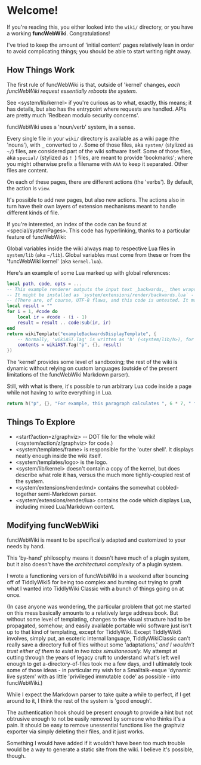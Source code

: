 # Welcome!

If you're reading this, you either looked into the `wiki/` directory, or you have a working **funcWebWiki**. Congratulations!

I've tried to keep the amount of 'initial content' pages relatively lean in order to avoid complicating things; you should be able to start writing right away.

## How Things Work

The first rule of funcWebWiki is that, outside of 'kernel' changes, _each funcWebWiki request essentially reboots the system._

See <system/lib/kernel> if you're curious as to what, exactly, this means; it has details, but also has the entrypoint where requests are handled. APIs are pretty much 'Redbean modulo security concerns'.

funcWebWiki uses a 'noun/verb' system, in a sense.

Every single file in your `wiki/` directory is available as a wiki page (the 'nouns'), with `_` converted to `/`. Some of those files, aka `system/` (stylized as `~/`) files, are considered part of the wiki software itself. Some of those files, aka `special/` (stylized as `! `) files, are meant to provide 'bookmarks'; where you might otherwise prefix a filename with `AAA` to keep it separated. Other files are content.

On each of these pages, there are different actions (the 'verbs'). By default, the action is `view`.

It's possible to add new pages, but also new actions. The actions also in turn have their own layers of extension mechanisms meant to handle different kinds of file.

If you're interested, an index of the code can be found at <special/systemPages>. This code has hyperlinking, thanks to a particular feature of funcWebWiki:

Global variables inside the wiki always map to respective Lua files in `system/lib` (aka `~/lib`). Global variables must come from these or from the 'funcWebWiki kernel' (aka `kernel.lua`).

Here's an example of some Lua marked up with global references:

```lua
local path, code, opts = ...
-- This example renderer outputs the input text _backwards,_ then wraps it in a template.
-- It might be installed as `system/extensions/render/backwards.lua` - it would then render '.backwards' files.
-- (There are, of course, UTF-8 flaws, and this code is untested. It mainly shows off the hyperlinking.)
local result = ""
for i = 1, #code do
	local ir = #code - (i - 1)
	result = result .. code:sub(ir, ir)
end
return wikiTemplate("exampleBackwardsDisplayTemplate", {
	-- Normally, 'wikiAST.Tag' is written as 'h' (<system/lib/h>), for convenience.
	contents = wikiAST.Tag("p", {}, result)
})
```

The 'kernel' provides some level of sandboxing; the rest of the wiki is dynamic without relying on custom languages (outside of the present limitations of the funcWebWiki Markdown parser).

Still, with what is there, it's possible to run arbitrary Lua code inside a page while not having to write everything in Lua.

```t.lua
return h("p", {}, "For example, this paragraph calculates ", 6 * 7, " from 6 * 7.")
```

## Things To Explore

* <start?action=z/graphviz> -- DOT file for the whole wiki! (<system/action/z/graphviz> for code.)
* <system/templates/frame> is responsible for the 'outer shell'. It displays neatly enough inside the wiki itself.
* <system/templates/logo> is the logo.
* <system/lib/kernel> doesn't contain a copy of the kernel, but does describe what role it has, versus the much more tightly-coupled rest of the system.
* <system/extensions/render/md> contains the somewhat cobbled-together semi-Markdown parser.
* <system/extensions/render/lua> contains the code which displays Lua, including mixed Lua/Markdown content.

## Modifying funcWebWiki

funcWebWiki is meant to be specifically adapted and customized to your needs by hand.

This 'by-hand' philosophy means it doesn't have much of a plugin system, but it also doesn't have the _architectural complexity_ of a plugin system.

I wrote a functioning version of funcWebWiki in a weekend after bouncing off of TiddlyWiki5 for being too complex and burning out trying to graft what I wanted into TiddlyWiki Classic with a bunch of things going on at once.

(In case anyone was wondering, the particular problem that got me started on this mess basically amounts to a relatively large address book. But without some level of templating, changes to the visual structure had to be propagated, somehow; and easily available portable wiki software just isn't up to that kind of templating, except for TiddlyWiki. Except TiddlyWiki5 involves, simply put, an esoteric internal language, TiddlyWikiClassic can't really save a directory full of files without some 'adaptations,' _and I wouldn't trust either of them to exist in two tabs simultaneously._ My attempt at cutting through the years of legacy cruft to understand what's left well enough to get a-directory-of-files took me a few days, and I ultimately took some of those ideas - in particular my wish for a Smalltalk-esque 'dynamic live system' with as little 'privileged immutable code' as possible - into funcWebWiki.)

While I expect the Markdown parser to take quite a while to perfect, if I get around to it, I think the rest of the system is 'good enough'.

The authentication hook should be present _enough_ to provide a hint but not obtrusive enough to not be easily removed by someone who thinks it's a pain. It should be easy to remove unessential functions like the graphviz exporter via simply deleting their files, and it just works.

Something I would have added if it wouldn't have been too much trouble would be a way to generate a static site from the wiki. I believe it's possible, though.
